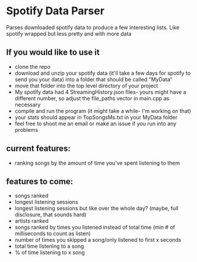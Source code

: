 # Spotify Data Parser
Parses downloaded spotify data to produce a few interesting lists. Like spotify wrapped but less pretty and with more data

## If you would like to use it
- clone the repo
- download and unzip your spotify data (it'll take a few days for spotify to send you your data) into a folder that should be called "MyData" 
- move that folder into the top level directory of your project
- My spotify data had 4 StreamingHistory.json files- yours might have a different number, so adjust the file_paths vector in main.cpp as necessary
- compile and run the program (it might take a while- I'm working on that)
- your stats should appear in TopSongsMs.txt in your MyData folder
- feel free to shoot me an email or make an issue if you run into any problems



## current features:
- ranking songs by the amount of time you've spent listening to them

## features to come:
- songs ranked
- longest listening sessions
- longest listening sessions but like over the whole day? (maybe, full disclosure, that sounds hard)
- artists ranked
- songs ranked by times you listened instead of total time (min # of milliseconds to count as listen)
- number of times you skipped a song/only listened to first x seconds
- total time listening to a song
- % of time listening to x song
